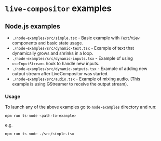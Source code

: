 # `live-compositor` examples

## Node.js examples

- `./node-examples/src/simple.tsx` - Basic example with `Text`/`View` components and basic state usage.
- `./node-examples/src/dynamic-text.tsx` - Example of text that dynamically grows and shrinks in a loop.
- `./node-examples/src/dynamic-inputs.tsx` - Example of using `useInputStreams` hook to handle new inputs.
- `./node-examples/src/dynamic-outputs.tsx` - Example of adding new output stream after LiveCompositor was started.
- `./node-examples/src/audio.tsx` - Example of mixing audio. (This example is using GStreamer to receive the output stream).

### Usage

To launch any of the above examples go to `node-examples` directory and run:

```bash
npm run ts-node <path-to-example>
```

e.g.

```bash
npm run ts-node ./src/simple.tsx
```
